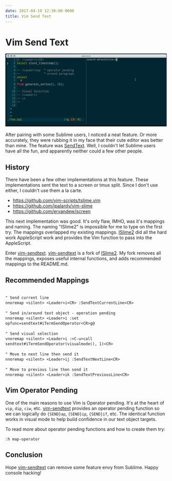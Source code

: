 ```yaml
---
date: 2017-04-10 12:30:00-0600
title: Vim Send Text
---
```

# Vim Send Text

<img src="https://raw.githubusercontent.com/ddrscott/vim-islime2/gh-pages/demo.gif" alt='Vim Send Text Demo' />

After pairing with some Sublime users, I noticed a neat feature. Or more
accurately, they were rubbing it in my face that their cute editor was better
than mine. The feature was [SendText](https://github.com/wch/SendText). Well, I
couldn't let Sublime users have all the fun, and apparently neither could a few
other people.

<!-- more -->

## History

There have been a few other implementations at this feature. These
implementations sent the text to a screen or tmux split. Since I don't use
either, I couldn't use them a la carte.

- https://github.com/vim-scripts/tslime.vim
- https://github.com/jpalardy/vim-slime
- https://github.com/ervandew/screen

This next implementation was good. It's only flaw, IMHO, was it's mappings and
naming. The naming "ISlime2" is impossible for me to type on the first try. The
mappings overlapped my existing mappings.
[ISlime2](https://github.com/matschaffer/vim-islime2) did all the hard work
AppleScript work and provides the Vim function to pass into the AppleScript.

Enter [vim-sendtext](https://github.com/ddrscott/vim-sendtext).
[vim-sendtext](https://github.com/ddrscott/vim-sendtext) is a fork of [ISlime2](https://github.com/matschaffer/vim-islime2).
My fork removes all the mappings, exposes useful internal functions, and adds
recommended mappings to the README.md.

## Recommended Mappings

```vim

" Send current line
nnoremap <silent> <Leader>i<CR> :SendTextCurrentLine<CR>

" Send in/around text object - operation pending
nnoremap <silent> <Leader>i :set opfunc=sendtext#iTermSendOperator<CR>g@

" Send visual selection
vnoremap <silent> <Leader>i :<C-u>call sendtext#iTermSendOperator(visualmode(), 1)<CR>

" Move to next line then send it
nnoremap <silent> <Leader>ij :SendTextNextLine<CR>

" Move to previous line then send it
nnoremap <silent> <Leader>ik :SendTextPreviousLine<CR>
```

## Vim Operator Pending

One of the main reasons to use Vim is Operator pending.  It's at the heart of
`vip`, `dip`, `ciw`, etc.
[vim-sendtext](https://github.com/ddrscott/vim-sendtext) provides an operator
pending function so we can logically do `{SEND}ap`, `{SEND}ip`, `{SEND}if`, etc.
The identical function works in visual mode to help build confidence in our text
object targets.

To read more about operator pending functions and how to create them try:
```vim
:h map-operator
```


## Conclusion

Hope [vim-sendtext](https://github.com/ddrscott/vim-sendtext) can remove some
feature envy from Sublime. Happy console hacking!
